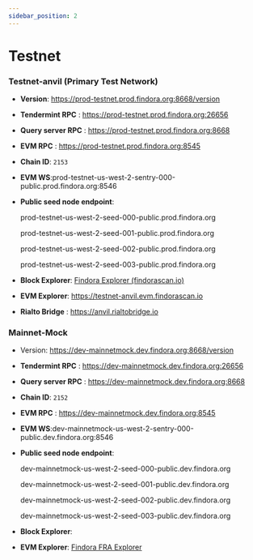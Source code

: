 ```yaml
---
sidebar_position: 2
---
```


# Testnet

### Testnet-anvil (Primary Test Network)

- **Version**: https://prod-testnet.prod.findora.org:8668/version

- **Tendermint RPC** : https://prod-testnet.prod.findora.org:26656
    
- **Query server RPC** : https://prod-testnet.prod.findora.org:8668

- **EVM RPC** : https://prod-testnet.prod.findora.org:8545

- **Chain ID**: `2153`

- **EVM WS**:prod-testnet-us-west-2-sentry-000-public.prod.findora.org:8546
- **Public seed node endpoint**:

  prod-testnet-us-west-2-seed-000-public.prod.findora.org

  prod-testnet-us-west-2-seed-001-public.prod.findora.org

  prod-testnet-us-west-2-seed-002-public.prod.findora.org

  prod-testnet-us-west-2-seed-003-public.prod.findora.org

- **Block Explorer**: [Findora Explorer (findorascan.io)](https://prod-testnet.findorascan.io/)

- **EVM Explorer**: https://testnet-anvil.evm.findorascan.io
- **Rialto Bridge** : https://anvil.rialtobridge.io

### Mainnet-Mock

- Version: https://dev-mainnetmock.dev.findora.org:8668/version
- **Tendermint RPC** : https://dev-mainnetmock.dev.findora.org:26656
- **Query server RPC** : https://dev-mainnetmock.dev.findora.org:8668
- **Chain ID**:  ```2152```
- **EVM RPC** : https://dev-mainnetmock.dev.findora.org:8545
- **EVM WS**:dev-mainnetmock-us-west-2-sentry-000-public.dev.findora.org:8546
- **Public seed node endpoint**:

  dev-mainnetmock-us-west-2-seed-000-public.dev.findora.org

  dev-mainnetmock-us-west-2-seed-001-public.dev.findora.org

  dev-mainnetmock-us-west-2-seed-002-public.dev.findora.org

  dev-mainnetmock-us-west-2-seed-003-public.dev.findora.org

- **Block Explorer**:

- **EVM Explorer**: [Findora FRA Explorer](https://dev-mainnetmock-blockscout.dev.findora.org/)


<!-- ### Testnet - Forge - ( Not Functional )
- **Version**: https://prod-forge.prod.findora.org:8668/version
- **Tendermint RPC** : https://prod-forge.prod.findora.org:26656
- **Query server RPC** : https://prod-forge.prod.findora.org:8668
- **Chain ID**: ```525```
- **EVM RPC** : https://prod-forge.prod.findora.org:8545
- **EVM WS**:prod-forge-us-west-2-sentry-000-public.prod.findora.org:8546
- **Public seed node endpoint**:prod-forge-us-west-2-seed-000-public.prod.findora.org
- **Block Explorer**: 
- **EVM Explorer**:[https://testnet-forge.evm.findorascan.io](https://testnet-forge.evm.findorascan.io)
 -->
